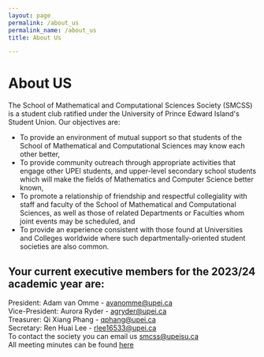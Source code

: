 ```yaml
---
layout: page
permalink: /about_us
permalink_name: /about_us
title: About Us

---  
```

<h1 align="centre">About US</h1>
<p>The School of Mathematical and Computational Sciences Society (SMCSS) is a student club ratified under the University of Prince Edward Island's Student Union. 
Our objectives are:</p>
<ul>
<li>To provide an environment of mutual support so that students of the School of Mathematical and Computational Sciences may know each other better,</li>
<li>To provide community outreach through appropriate activities that engage other UPEI students, and upper-level secondary school students which will make the fields of Mathematics and Computer Science better known,</li>
<li>To promote a relationship of friendship and respectful collegiality with staff and faculty of the School of Mathematical and Computational Sciences, as well as those of related Departments or Faculties whom joint events may be scheduled, and</li>
<li>To provide an experience consistent with those found at Universities and Colleges worldwide where such departmentally-oriented student societies are also common.</li></ul>
<h2>Your current executive members for the 2023/24 academic year are:</h2>
<p>President: Adam van Omme - <a href ="mailto:avanomme@upei.ca">avanomme@upei.ca</a><br>
Vice-President: Aurora Ryder - <a href ="mailto:agryder@upei.ca">agryder@upei.ca</a><br>
Treasurer: Qi Xiang Phang - <a href ="mailto:qphang@upei.ca">qphang@upei.ca</a><br>
Secretary: Ren Huai Lee - <a href ="mailto:rlee16533@upei.ca">rlee16533@upei.ca</a><br>
To contact the society you can email us <a href ="mailto:smcss@upeisu.ca">smcss@upeisu.ca</a><br>
All meeting minutes can be found <a href ="https://github.com/upei-smcss/minutes.git">here</a></p>

